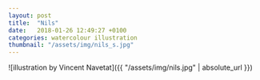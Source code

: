 ```yaml
---
layout: post
title:  "Nils"
date:   2018-01-26 12:49:27 +0100
categories: watercolour illustration
thumbnail: "/assets/img/nils_s.jpg"
---
```

![illustration by Vincent Navetat]({{ "/assets/img/nils.jpg" | absolute_url }})
